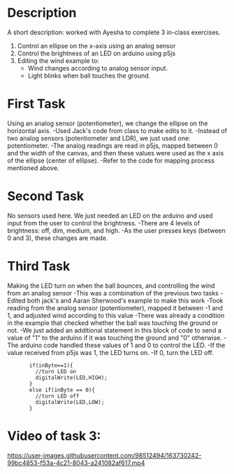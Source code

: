 # Description
A short description: worked with Ayesha to complete 3 in-class exercises. 
<ol>
  <li>Control an ellipse on the x-axis using an analog sensor</li>
  <li>Control the brightness of an LED on arduino using p5js </li>
  <li>Editing the wind example to:
    <ul>
      <li>Wind changes according to analog sensor input.</li>
      <li>Light blinks when ball touches the ground.</li>
    </ul
  </li>
</ol>
    
# First Task
Using an analog sensor (potentiometer), we change the ellipse on the horizontal axis.
-Used Jack's code from class to make edits to it.
-Instead of two analog sensors (potentiometer and LDR), we just used one: potentiometer.
-The analog readings are read in p5js, mapped between 0 and the width of the canvas, and then these values were used as the x axis of the ellipse (center of ellipse).
-Refer to the code for mapping process mentioned above.
    
# Second Task
No sensors used here. We just needed an LED on the arduino and used input from the user to control the brightness.
-There are 4 levels of brightness: off, dim, medium, and high.
-As the user presses keys (between 0 and 3), these changes are made.
    
    
# Third Task
Making the LED turn on when the ball bounces, and controlling the wind from an analog sensor
-This was a combination of the previous two tasks
-Edited both jack's and Aaran Sherwood's example to make this work
-Took reading from the analog sensor (potentiometer), mapped it between -1 and 1, and adjusted wind according to this value
-There was already a condition in the example that checked whether the ball was touching the ground or not.
-We just added an additional statement in this block of code to send a value of "1" to the arduino if it was touching the ground and "0" otherwise.
-The arduino code handled these values of 1 and 0 to control the LED.
-If the value received from p5js was 1, the LED turns on. 
-If 0, turn the LED off.

````
       if(inByte==1){
         //turn LED on 
         digitalWrite(LED,HIGH);
       }
       else if(inByte == 0){
         //turn LED off
         digitalWrite(LED,LOW);
       }
````
    
# Video of task 3:
    

https://user-images.githubusercontent.com/98512494/163730242-99bc4853-f53a-4c21-8043-a241082af617.mp4



